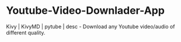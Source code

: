 # Youtube-Video-Downlader-App
Kivy | KivyMD | pytube | desc - Download any Youtube video/audio of different quality.
